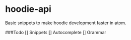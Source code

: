 # hoodie-api

 Basic snippets to make hoodie development faster in atom.


###Todo
[] Snippets
[] Autocomplete
[] Grammar
